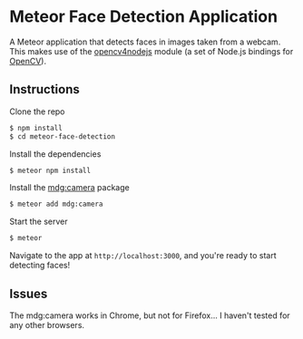 # Meteor Face Detection Application

A Meteor application that detects faces in images taken from a webcam. This makes use of the [opencv4nodejs](https://github.com/justadudewhohacks/opencv4nodejs) module (a set of Node.js bindings for [OpenCV](https://github.com/opencv/opencv)).

## Instructions

Clone the repo

```bash
$ npm install
$ cd meteor-face-detection
```

Install the dependencies

```bash
$ meteor npm install
```

Install the [mdg:camera](https://github.com/meteor/mobile-packages/tree/master/packages/mdg:camera) package

```bash
$ meteor add mdg:camera
```

Start the server

```bash
$ meteor
```

Navigate to the app at `http://localhost:3000`, and you're ready to start detecting faces!

## Issues

The mdg:camera works in Chrome, but not for Firefox... I haven't tested for any other browsers.




